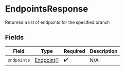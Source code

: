 # EndpointsResponse

Returned a list of endpoints for the specified branch


## Fields

| Field                                         | Type                                          | Required                                      | Description                                   |
| --------------------------------------------- | --------------------------------------------- | --------------------------------------------- | --------------------------------------------- |
| `endpoints`                                   | [Endpoint](../../models/shared/endpoint.md)[] | :heavy_check_mark:                            | N/A                                           |